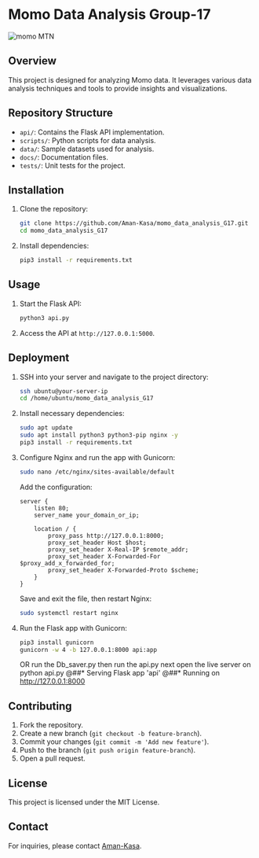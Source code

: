 # Momo Data Analysis Group-17

![momo MTN](readmelogo_momo_fond_jaune.png.jpg)

## Overview
This project is designed for analyzing Momo data. It leverages various data analysis techniques and tools to provide insights and visualizations.

## Repository Structure
- `api/`: Contains the Flask API implementation.
- `scripts/`: Python scripts for data analysis.
- `data/`: Sample datasets used for analysis.
- `docs/`: Documentation files.
- `tests/`: Unit tests for the project.

## Installation
1. Clone the repository:
    ```sh
    git clone https://github.com/Aman-Kasa/momo_data_analysis_G17.git
    cd momo_data_analysis_G17
    ```

2. Install dependencies:
    ```sh
    pip3 install -r requirements.txt
    ```

## Usage
1. Start the Flask API:
    ```sh
    python3 api.py
    ```

2. Access the API at `http://127.0.0.1:5000`.

## Deployment
1. SSH into your server and navigate to the project directory:
    ```sh
    ssh ubuntu@your-server-ip
    cd /home/ubuntu/momo_data_analysis_G17
    ```

2. Install necessary dependencies:
    ```sh
    sudo apt update
    sudo apt install python3 python3-pip nginx -y
    pip3 install -r requirements.txt
    ```

3. Configure Nginx and run the app with Gunicorn:
    ```sh
    sudo nano /etc/nginx/sites-available/default
    ```
    Add the configuration:
    ```nginx
    server {
        listen 80;
        server_name your_domain_or_ip;

        location / {
            proxy_pass http://127.0.0.1:8000;
            proxy_set_header Host $host;
            proxy_set_header X-Real-IP $remote_addr;
            proxy_set_header X-Forwarded-For $proxy_add_x_forwarded_for;
            proxy_set_header X-Forwarded-Proto $scheme;
        }
    }
    ```
    Save and exit the file, then restart Nginx:
    ```sh
    sudo systemctl restart nginx
    ```

4. Run the Flask app with Gunicorn:                 
    ```sh 
    pip3 install gunicorn
    gunicorn -w 4 -b 127.0.0.1:8000 api:app
    ```
    OR
    run the Db_saver.py
    then run the api.py
    next open the live server on 
    python api.py 
                @##* Serving Flask app 'api'
                @##* Running on http://127.0.0.1:8000

## Contributing 
1. Fork the repository.
2. Create a new branch (`git checkout -b feature-branch`).
3. Commit your changes (`git commit -m 'Add new feature'`).
4. Push to the branch (`git push origin feature-branch`).
5. Open a pull request.

## License
This project is licensed under the MIT License.

## Contact
For inquiries, please contact [Aman-Kasa](https://github.com/Aman-Kasa).